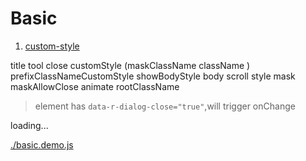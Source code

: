 # Basic

1. [custom-style](./custom-style.md)

title
tool
close
customStyle (maskClassName className )
prefixClassNameCustomStyle
showBodyStyle body scroll
style
mask maskAllowClose
animate
rootClassName

> element has `data-r-dialog-close="true"`,will trigger onChange

<div id="example__basic_node" class="fast-flow-demo">loading...</div>

<!--MR-R {
    type: "pre",
    file: './basic.demo.js'
} -->
[./basic.demo.js](./basic.demo.js)
